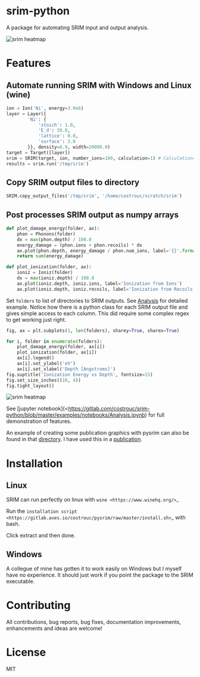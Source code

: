 # srim-python

A package for automating SRIM input and output analysis.

![srim heatmap](https://gitlab.com/costrouc/srim-python/raw/master/examples/images/length-heatmap-log.png)

# Features

## Automate running SRIM with Windows and Linux (wine)

``` python
ion = Ion('Ni', energy=3.0e6)
layer = Layer({
        'Ni': {
            'stoich': 1.0,
            'E_d': 30.0,
            'lattice': 0.0,
            'surface': 3.0
        }}, density=8.9, width=20000.0)
target = Target([layer])
srim = SRIM(target, ion, number_ions=100, calculation=1) # Calculation=2 => full cascade
results = srim.run('/tmp/srim')
```

## Copy SRIM output files to directory

``` python
SRIM.copy_output_files('/tmp/srim', '/home/costrouc/scratch/srim')
```

## Post processes SRIM output as numpy arrays

``` python
def plot_damage_energy(folder, ax):
    phon = Phonons(folder)
    dx = max(phon.depth) / 100.0
    energy_damage = (phon.ions + phon.recoils) * dx
    ax.plot(phon.depth, energy_damage / phon.num_ions, label='{}'.format(folder))
    return sum(energy_damage)

def plot_ionization(folder, ax):
    ioniz = Ioniz(folder)
    dx = max(ioniz.depth) / 100.0
    ax.plot(ioniz.depth, ioniz.ions, label='Ionization from Ions')
    ax.plot(ioniz.depth, ioniz.recoils, label='Ionization from Recoils')
```

Set `folders` to list of directories to SRIM outputs. See
[Analysis](https://gitlab.com/costrouc/srim-python/blob/master/examples/notebooks/Analysis.ipynb)
for detailed example. Notice how there is a python class for each SRIM
output file and gives simple access to each column. This did require
some complex regex to get working just right.

``` python
fig, ax = plt.subplots(1, len(folders), sharey=True, sharex=True)

for i, folder in enumerate(folders):
    plot_damage_energy(folder, ax[i])
    plot_ionization(folder, ax[i])
    ax[i].legend()
    ax[i].set_ylabel('eV')
    ax[i].set_xlabel('Depth [Angstroms]')
fig.suptitle('Ionization Energy vs Depth', fontsize=15)
fig.set_size_inches((10, 4))
fig.tight_layout()
```

![srim heatmap](https://gitlab.com/costrouc/srim-python/raw/master/examples/images/ionization-vs-depth.png)

See [jupyter
notebook](<https://gitlab.com/costrouc/srim-python/blob/master/examples/notebooks/Analysis.ipynb)
for full demonstration of features.

An example of creating some publication graphics with pysrim can also
be found in that
[directory](https://gitlab.com/costrouc/srim-python/blob/master/examples/notebooks/SiC.ipynb). I
have used this in a
[publication](https://doi.org/10.1016/j.cossms.2017.09.003).


# Installation

## Linux

SRIM can run perfectly on linux with `wine <https://www.winehq.org/>`_

Run the `installation script <https://gitlab.aves.io/costrouc/pysrim/raw/master/install.sh>`_ with bash.

Click extract and then done.

## Windows

A collegue of mine has gotten it to work easily on Windows but I
myself have no experience. It should just work if you point the
package to the SRIM executable.

# Contributing

All contributions, bug reports, bug fixes, documentation improvements,
enhancements and ideas are welcome!

# License

MIT
